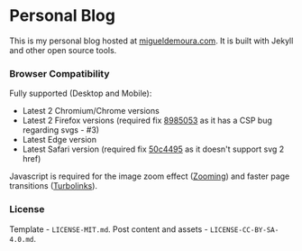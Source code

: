 # Personal Blog

This is my personal blog hosted at [migueldemoura.com]. It is built with Jekyll and other open source tools.

### Browser Compatibility

Fully supported (Desktop and Mobile):

- Latest 2 Chromium/Chrome versions
- Latest 2 Firefox versions (required fix [8985053] as it has a CSP bug regarding svgs - #3)
- Latest Edge version
- Latest Safari version (required fix [50c4495] as it doesn't support svg 2 href)

Javascript is required for the image zoom effect ([Zooming](https://github.com/kingdido999/zooming)) and faster page transitions ([Turbolinks](https://github.com/turbolinks/turbolinks)).

### License

Template - `LICENSE-MIT.md`.
Post content and assets - `LICENSE-CC-BY-SA-4.0.md`.

   [Chalk template]: <https://github.com/nielsenramon/chalk>
   [migueldemoura.com]: <https://migueldemoura.com/>
   [8985053]: <https://github.com/migueldemoura/migueldemoura.com/commit/8985053b148392280c98040923b2ea497b10bc70>
   [50c4495]: <https://github.com/migueldemoura/migueldemoura.com/commit/50c4495ef31b8f5febf23f011a8fa95984804f9f>

